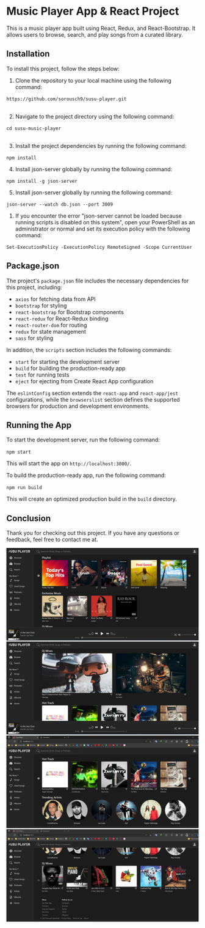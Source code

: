 <h1>Music Player App &amp; React Project</h1>
      <p>
 This is a music player app built using React, Redux, and React-Bootstrap. It allows users to browse, search, and play songs from a curated library.
      </p>
      <h2>Installation</h2>
      <p>To install this project, follow the steps below:</p>
      <ol>
        <li>
          Clone the repository to your local machine using the following
          command:
        </li>
      </ol>
      <pre>
<code>https://github.com/sorousch9/susu-player.git
</code>
</pre>
      <ol start="2">
        <li>Navigate to the project directory using the following command:</li>
      </ol>
      <pre>
<code>cd susu-music-player
</code>
</pre>
      <ol start="3">
        <li>
          Install the project dependencies by running the following command:
        </li>
      </ol>
      <pre><code >npm install
</code></pre>
      <ol start="4">
        <li>Install json-server globally by running the following command:</li>
      </ol>
      <pre><code >npm install -g json-server
</code></pre>
      <ol start="5">
        <li>Install json-server globally by running the following command:</li>
      </ol>
      <pre><code >json-server --watch db.json --port 3009
</code></pre>
      <ol>
        <li>
          If you encounter the error "json-server cannot be loaded because
          running scripts is disabled on this system", open your PowerShell as
          an administrator or normal and set its execution policy with the
          following command:
        </li>
      </ol>
      <pre><code >Set-ExecutionPolicy -ExecutionPolicy RemoteSigned -Scope CurrentUser
</code></pre>
      <h2>Package.json</h2>
      <p>
        The project's <code>package.json</code> file includes the necessary
        dependencies for this project, including:
      </p>
      <ul>
        <li><code>axios</code> for fetching data from API</li>
        <li><code>bootstrap</code> for styling</li>
        <li><code>react-bootstrap</code> for Bootstrap components</li>
        <li><code>react-redux</code> for React-Redux binding</li>
        <li><code>react-router-dom</code> for routing</li>
        <li><code>redux</code> for state management</li>
        <li><code>sass</code> for styling</li>
      </ul>
      <p>
        In addition, the <code>scripts</code> section includes the following
        commands:
      </p>
      <ul>
        <li><code>start</code> for starting the development server</li>
        <li><code>build</code> for building the production-ready app</li>
        <li><code>test</code> for running tests</li>
        <li>
          <code>eject</code> for ejecting from Create React App configuration
        </li>
      </ul>
      <p>
        The <code>eslintConfig</code> section extends the
        <code>react-app</code> and <code>react-app/jest</code> configurations,
        while the <code>browserslist</code> section defines the supported
        browsers for production and development environments.
      </p>
      <h2>Running the App</h2>
      <p>To start the development server, run the following command:</p>
      <code>npm <span>start</span> </code>
      <p>This will start the app on <code>http://localhost:3000/</code>.</p>
      <p>To build the production-ready app, run the following command:</p>
      <div><code>npm run build </code></div>
      <p>
        This will create an optimized production build in the
        <code>build</code> directory.
      </p>
      <h2>Conclusion</h2>
      <p>
        Thank you for checking out this project. If you have any questions or
        feedback, feel free to contact me at.
      </p>

![full Home Page](/public/screen1.webp?raw=true "full Home Page")
<br />
![...](/public/screen2.webp?raw=true "...")
<br/>
![...](/public/screen3.webp?raw=true "...")
<br/>
![...](/public/screen4.webp?raw=true "...")
